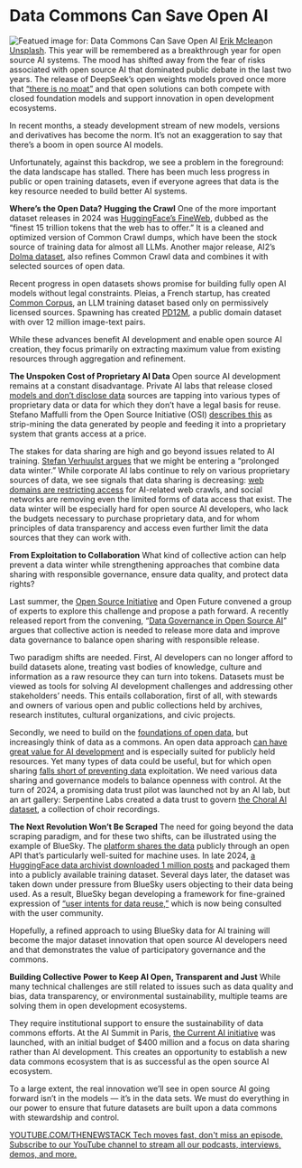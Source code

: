 # Data Commons Can Save Open AI
![Featued image for: Data Commons Can Save Open AI](https://cdn.thenewstack.io/media/2025/05/8ea39356-erik-mclean-rtysoc1bks0-unsplash-1024x683.jpg)
[Erik Mclean](https://unsplash.com/@introspectivedsgn?utm_content=creditCopyText&utm_medium=referral&utm_source=unsplash)on
[Unsplash](https://unsplash.com/photos/a-sign-that-reads-open-on-a-window-RtySoC1BKs0?utm_content=creditCopyText&utm_medium=referral&utm_source=unsplash).
This year will be remembered as a breakthrough year for open source AI systems. The mood has shifted away from the fear of risks associated with open source AI that dominated public debate in the last two years. The release of DeepSeek’s open weights models proved once more that [“there is no moat”](https://semianalysis.com/2023/05/04/google-we-have-no-moat-and-neither/) and that open solutions can both compete with closed foundation models and support innovation in open development ecosystems.

In recent months, a steady development stream of new models, versions and derivatives has become the norm. It’s not an exaggeration to say that there’s a boom in open source AI models.

Unfortunately, against this backdrop, we see a problem in the foreground: the data landscape has stalled. There has been much less progress in public or open training datasets, even if everyone agrees that data is the key resource needed to build better AI systems.

**Where’s the Open Data? Hugging the Crawl**
One of the more important dataset releases in 2024 was [HuggingFace’s FineWeb](https://github.com/huggingface/fineweb-2), dubbed as the “finest 15 trillion tokens that the web has to offer.” It is a cleaned and optimized version of Common Crawl dumps, which have been the stock source of training data for almost all LLMs. Another major release, AI2’s [Dolma dataset](https://allenai.org/dolma), also refines Common Crawl data and combines it with selected sources of open data.

Recent progress in open datasets shows promise for building fully open AI models without legal constraints. Pleias, a French startup, has created [Common Corpus](https://huggingface.co/blog/Pclanglais/common-corpus), an LLM training dataset based only on permissively licensed sources. Spawning has created [PD12M](https://huggingface.co/datasets/Spawning/PD12M), a public domain dataset with over 12 million image-text pairs.

While these advances benefit AI development and enable open source AI creation, they focus primarily on extracting maximum value from existing resources through aggregation and refinement.

**The Unspoken Cost of Proprietary AI Data**
Open source AI development remains at a constant disadvantage. Private AI labs that release closed [models and don’t disclose data](https://thenewstack.io/data-modeling-part-2-method-for-time-series-databases/) sources are tapping into various types of proprietary data or data for which they don’t have a legal basis for reuse. Stefano Maffulli from the Open Source Initiative (OSI) [describes this](https://opensource.org/blog/open-data-and-open-source-ai-charting-a-course-to-get-more-of-both) as strip-mining the data generated by people and feeding it into a proprietary system that grants access at a price.

The stakes for data sharing are high and go beyond issues related to AI training. [Stefan Verhuulst argues](https://sverhulst.medium.com/are-we-entering-a-data-winter-f654eb8e8663) that we might be entering a “prolonged data winter.” While corporate AI labs continue to rely on various proprietary sources of data, we see signals that data sharing is decreasing: [web domains are restricting access](https://www.dataprovenance.org/consent-in-crisis-paper) for AI-related web crawls, and social networks are removing even the limited forms of data access that exist. The data winter will be especially hard for open source AI developers, who lack the budgets necessary to purchase proprietary data, and for whom principles of data transparency and access even further limit the data sources that they can work with.

**From Exploitation to Collaboration**
What kind of collective action can help prevent a data winter while strengthening approaches that combine data sharing with responsible governance, ensure data quality, and protect data rights?

Last summer, the [Open Source Initiative](https://thenewstack.io/open-source/) and Open Future convened a group of experts to explore this challenge and propose a path forward. A recently released report from the convening, “[Data Governance in Open Source AI](https://opensource.org/wp-content/uploads/2025/02/2025-OSI-DataGovernanceOSAI-final-v5.pdf)” argues that collective action is needed to release more data and improve data governance to balance open sharing with responsible release.

Two paradigm shifts are needed. First, AI developers can no longer afford to build datasets alone, treating vast bodies of knowledge, culture and information as a raw resource they can turn into tokens. Datasets must be viewed as tools for solving AI development challenges and addressing other stakeholders’ needs. This entails collaboration, first of all, with stewards and owners of various open and public collections held by archives, research institutes, cultural organizations, and civic projects.

Secondly, we need to build on the [foundations of open data](https://thenewstack.io/linux-foundation-overture-maps-the-globe-with-open-data/), but increasingly think of data as a commons. An open data approach [can have great value for AI development](https://www.genai.opendatapolicylab.org/) and is especially suited for publicly held resources. Yet many types of data could be useful, but for which open sharing [falls short of preventing data](https://thenewstack.io/where-ai-benchmarks-fall-short-and-how-to-evaluate-models-instead/) exploitation. We need various data sharing and governance models to balance openness with control. At the turn of 2024, a promising data trust pilot was launched not by an AI lab, but an art gallery: Serpentine Labs created a data trust to govern [the Choral AI dataset](https://arxiv.org/html/2412.01433v1), a collection of choir recordings.

**The Next Revolution Won’t Be Scraped**
The need for going beyond the data scraping paradigm, and for these two shifts, can be illustrated using the example of BlueSky. The [platform shares the data](https://thenewstack.io/google-cloud-adds-genai-core-enhancements-across-data-platform/) publicly through an open API that’s particularly well-suited for machine uses. In late 2024, [a HuggingFace data archivist downloaded 1 million posts](https://www.404media.co/bluesky-posts-machine-learning-ai-datasets-hugging-face/) and packaged them into a publicly available training dataset. Several days later, the dataset was taken down under pressure from BlueSky users objecting to their data being used. As a result, BlueSky began developing a framework for fine-grained expression of [“user intents for data reuse,”](https://github.com/bluesky-social/proposals/tree/main/0008-user-intents) which is now being consulted with the user community.

Hopefully, a refined approach to using BlueSky data for AI training will become the major dataset innovation that open source AI developers need and that demonstrates the value of participatory governance and the commons.

**Building Collective Power to Keep AI Open, Transparent and Just**
While many technical challenges are still related to issues such as data quality and bias, data transparency, or environmental sustainability, multiple teams are solving them in open development ecosystems.

They require institutional support to ensure the sustainability of data commons efforts. At the AI Summit in Paris, [the Current AI initiative](https://www.currentai.org) was launched, with an initial budget of $400 million and a focus on data sharing rather than AI development. This creates an opportunity to establish a new data commons ecosystem that is as successful as the open source AI ecosystem.

To a large extent, the real innovation we’ll see in open source AI going forward isn’t in the models — it’s in the data sets. We must do everything in our power to ensure that future datasets are built upon a data commons with stewardship and control.

[
YOUTUBE.COM/THENEWSTACK
Tech moves fast, don't miss an episode. Subscribe to our YouTube
channel to stream all our podcasts, interviews, demos, and more.
](https://youtube.com/thenewstack?sub_confirmation=1)